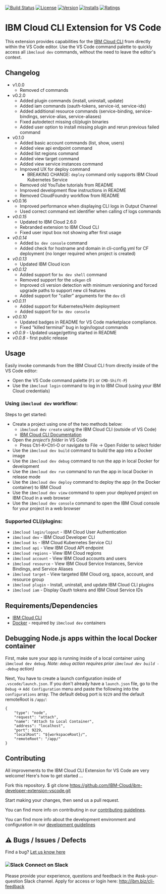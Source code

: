 [![Build Status](https://travis-ci.org/IBM-Cloud/ibm-developer-extension-vscode.svg?branch=master)](https://travis-ci.org/IBM-Cloud/ibm-developer-extension-vscode)
[![License](https://img.shields.io/badge/license-Apache%202.0-green.svg?style=flat)](https://raw.githubusercontent.com/IBM-Cloud/ibm-developer-extension-vscode/master/LICENSE.txt)
[![Version](https://vsmarketplacebadge.apphb.com/version/IBM.ibm-developer.svg)](https://marketplace.visualstudio.com/items?itemName=IBM.ibm-developer)
[![Installs](https://vsmarketplacebadge.apphb.com/installs/IBM.ibm-developer.svg)](https://marketplace.visualstudio.com/items?itemName=IBM.ibm-developer)
[![Ratings](https://vsmarketplacebadge.apphb.com/rating/IBM.ibm-developer.svg)](https://marketplace.visualstudio.com/items?itemName=IBM.ibm-developer)

# IBM Cloud CLI Extension for VS Code

This extension provides capabilities for the [IBM Cloud CLI](https://cloud.ibm.com/docs/cli/index.html) from directly within the VS Code editor. Use the VS Code command palette to quickly access all `ibmcloud dev` commands, without the need to leave the editor's context.

## Changelog
- v1.0.0
  - Removed cf commands
- v0.2.0
  - Added plugin commands (install, uninstall, update)
  - Added iam commands (oauth-tokens, service-id, service-ids)
  - Added additional resource commands (service-binding, service-bindings, service-alias, service-aliases)
  - Fixed autodetect missing cli/plugin binaries
  - Added user option to install missing plugin and rerun previous failed command
- v0.1.0
  - Added basic account commands (list, show, users)
  - Added view api endpoint command
  - Added list regions command
  - Added view target command
  - Added view service instances command
  - Improved UX for deploy command
    - BREAKING CHANGE: `deploy` command only supports IBM Cloud Kubernetes Service
  - Removed old YouTube tutorials from README
  - Improved development flow instructions in README
  - Removed CloudFoundry workflow from README
- v0.0.16
  - Improved performance when displaying CLI logs in Output Channel
  - Used correct command ext identifier when calling cf logs commands
- *v0.0.15*
  - Updated to IBM Cloud 2.6.0
  - Rebranded extension to IBM Cloud CLI
  - Fixed user input box not showing after first usage
- *v0.0.14*
  - Added `bx dev console` command
  - Added check for hostname and domain in cli-config.yml for CF deployment (no longer required when project is created)
- *v0.0.13*
  - Updated IBM Cloud icon
- *v0.0.12*
  - Added support for `bx dev shell` command
  - Removed support for the `sdkgen` cli
  - Improved cli version detection with minimum versioning and forced upgrade paths to support new cli features
  - Added support for "caller" arguments for the `dev` cli
- *v0.0.11*
  - Added support for Kubernetes/Helm deployment
  - Added support for `bx dev console`
- *v0.0.10*
  - Updated badges in README for VS Code marketplace compliance.
  - Fixed "killed terminal" bug in login/logout commands
- *v0.0.9* - Updated usage/getting started in README
- *v0.0.8* - first public release

## Usage

Easily invoke commands from the IBM Cloud CLI from directly inside of the VS Code editor:

- Open the VS Code command palette (`F1` or `CMD-Shift-P`)
- Use the `ibmcloud login` command to log in to IBM Cloud (using your IBM Cloud credentials)

### Using `ibmcloud dev` workflow:

Steps to get started:
- Create a project using one of the two methods below:
    - `ibmcloud dev create` using the IBM Cloud CLI (outside of VS Code)
    - [IBM Cloud CLI Documentation](https://cloud.ibm.com/docs/apps?topic=apps-create-deploy-app-cli)
- Open the *project’s folder* in VS Code
    - Press Ctrl-K+Ctrl-O or navigate to File -> Open Folder to select folder
- Use the `ibmcloud dev build` command to build the app into a Docker image
- Use the `ibmcloud dev debug` command to run the app in local Docker for development
- Use the `ibmcloud dev run` command to run the app in local Docker in release mode
- Use the `ibmcloud dev deploy` command to deploy the app (in the Docker container) to IBM Cloud
- Use the `ibmcloud dev view` command to open your deployed project on IBM Cloud in a web browser
- Use the `ibmcloud dev console` command to open the IBM Cloud console for your project in a web browser

### Supported CLI/plugins:

- `ibmcloud login/logout` - IBM Cloud User Authentication
- `ibmcloud dev` - IBM Cloud Developer CLI
- `ibmcloud ks` - IBM Cloud Kubernetes Service CLI
- `ibmcloud api` - View IBM Cloud API endpoint
- `ibmcloud regions` - View IBM Cloud regions
- `ibmcloud account` - View IBM Cloud accounts and users
- `ibmcloud resource` - View IBM Cloud Service Instances, Service Bindings, and Service Aliases
- `ibmcloud target` - View targeted IBM Cloud org, space, account, and resource group
- `ibmcloud plugin` - Install, uninstall, and update IBM Cloud CLI plugins
- `ibmcloud iam` - Display Oauth tokens and IBM Cloud Service IDs

## Requirements/Dependencies

* [IBM Cloud CLI](https://cloud.ibm.com/docs/cli/index.html)
* [Docker](https://www.docker.com/) - required by `ibmcloud dev` containers

## Debugging Node.js apps within the local Docker container

First, make sure your app is running inside of a local container using `ibmcloud dev debug`. _Note: `debug` action requires prior `ibmcloud dev build --debug` action)_

Next, You have to create a launch configuration inside of `.vscode/launch.json`.   If you don't already have a `launch.json` file, go to the `Debug` -> `Add Configuration` menu and paste the following into the `configurations` array.  The default debug port is `9229` and the default remoteRoot is `/app/`:

```
{
    "type": "node",
    "request": "attach",
    "name": "Attach to Local Container",
    "address": "localhost",
    "port": 9229,
    "localRoot": "${workspaceRoot}/",
    "remoteRoot": "/app/"
}
```

## Contributing

All improvements to the IBM Cloud CLI Extension for VS Code are very welcome! Here's how to get started ...

Fork this repository.
$ git clone https://github.com/IBM-Cloud/ibm-developer-extension-vscode.git

Start making your changes, then send us a pull request.

You can find more info on contributing in our [contributing guidelines](./CONTRIBUTING.md).

You can find more info about the development environment and configuration in our [development guidelines](./DEVELOPMENT.md)

## ⚠️  Bugs / Issues / Defects

Find a bug?  [Let us know here](https://github.com/IBM-Cloud/ibm-developer-extension-vscode/issues)

### ![Slack](assets/slack.png) Connect on Slack
Please provide your experience, questions and feedback in the #ask-your-question Slack channel. Apply for access or login here: http://ibm.biz/cli-feedback
